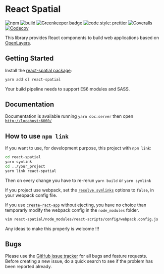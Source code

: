 # React Spatial

[![npm](https://img.shields.io/npm/v/react-spatial.svg?style=flat-square)](https://www.npmjs.com/package/react-spatial)
[![build](https://travis-ci.com/geops/react-spatial.svg?branch=master)](https://travis-ci.com/geops/react-spatial)
[![Greenkeeper badge](https://badges.greenkeeper.io/geops/react-spatial.svg)](https://greenkeeper.io/)
[![code style: prettier](https://img.shields.io/badge/code_style-prettier-ff69b4.svg?style=flat-square)](https://github.com/prettier/prettier)
[![Coveralls](https://coveralls.io/repos/github/oterral/react-spatial/badge.svg?branch=master)](https://coveralls.io/github/oterral/react-spatial/?branch=master)
[![Codecov](https://codecov.io/gh/oterral/react-spatial/branch/master/graphs/badge.svg?branch=master)](https://codecov.io/gh/oterral/react-spatial/branch/master/)

This library provides React components to build web applications based on [OpenLayers](https://openlayers.org/).

## Getting Started

Install the [react-spatial package](https://www.npmjs.com/package/react-spatial):

```bash
yarn add ol react-spatial
```

Your build pipeline needs to support ES6 modules and SASS.

## Documentation

Documentation is available running `yarn doc:server` then open [`http://locahost:6060/`](http://locahost:6060/)

## How to use `npm link`

If you want to use, for development purpose, this project with `npm link`:

```bash
cd react-spatial
yarn symlink
cd ../your_project
yarn link react-spatial
```

Then on every change you have to re-rerun `yarn build` or `yarn symlink`

If you project use webpack, set the [`resolve.symlinks`](https://webpack.js.org/configuration/resolve/#resolve-symlinks) options to `false`, in your webpack config file.

If you use [`create-ract-app`](https://github.com/facebook/create-react-app) without ejecting, you have no choice than temporarly modify the webpack config in the `node_modules` folder.

```bash
vim react-spatial/node_modules/react-scripts/config/webpack.config.js
```

Any ideas to make this properly is welcome !!!

## Bugs

Please use the [GitHub issue tracker](https://github.com/geops/react-spatial/issues) for all bugs and feature requests. Before creating a new issue, do a quick search to see if the problem has been reported already.
